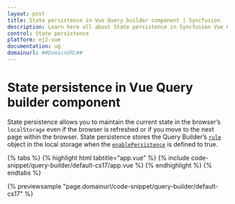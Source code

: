 ```yaml
---
layout: post
title: State persistence in Vue Query builder component | Syncfusion
description: Learn here all about State persistence in Syncfusion Vue Query builder component of Syncfusion Essential JS 2 and more.
control: State persistence 
platform: ej2-vue
documentation: ug
domainurl: ##DomainURL##
---
```


# State persistence in Vue Query builder component

State persistence allows you to maintain the current state in the browser’s `localStorage` even if the browser is refreshed or if you move to the next page within the browser. State persistence stores the Query Builder’s [`rule`](https://ej2.syncfusion.com/vue/documentation/api/query-builder/#rule) object in the local storage when the [`enablePersistence`](https://ej2.syncfusion.com/vue/documentation/state-persistence/) is defined to true.

{% tabs %}
{% highlight html tabtitle="app.vue" %}
{% include code-snippet/query-builder/default-cs17/app.vue %}
{% endhighlight %}
{% endtabs %}
        
{% previewsample "page.domainurl/code-snippet/query-builder/default-cs17" %}